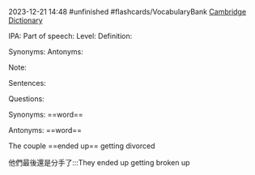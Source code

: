 2023-12-21 14:48
#unfinished
#flashcards/VocabularyBank
[Cambridge Dictionary]()


IPA:
Part of speech:
Level:
Definition:

Synonyms:
Antonyms:

Note:

Sentences:


Questions:

Synonyms: ==word==
<!--SR:!2023-12-25,1,230-->

Antonyms: ==word==
<!--SR:!2023-12-25,1,230-->

The couple ==ended up== getting divorced
<!--SR:!2023-12-25,1,230-->

他們最後還是分手了:::They ended up getting broken up
<!--SR:!2023-12-25,1,230!2023-12-25,1,230-->

